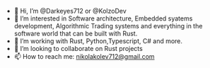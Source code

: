 - 👋 Hi, I’m @Darkeyes712 or @KolzoDev
- 👀 I’m interested in Software architecture, Embedded syatems development, Algorithmic Trading systems and everything in the software world that can be built with Rust.
- 🌱 I’m working with Rust, Python,Typescript, C# and more.
- 💞️ I’m looking to collaborate on Rust projects
- 📫 How to reach me: nikolakolev712@gmail.com

<!---
Darkeyes712/Darkeyes712 is a ✨ special ✨ repository because its `README.md` (this file) appears on your GitHub profile.
You can click the Preview link to take a look at your changes.
--->

